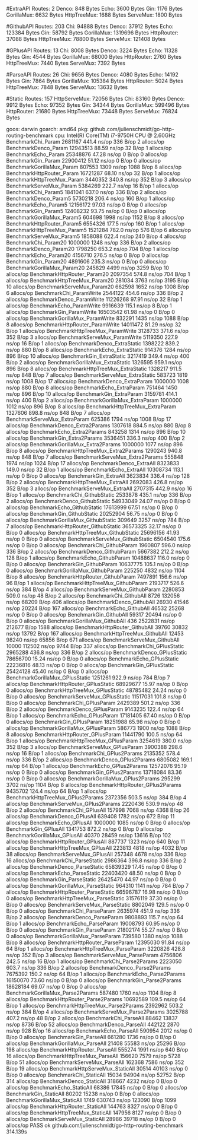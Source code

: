 #ExtraAPI Routes: 2
   Denco: 848 Bytes
   Echo: 3600 Bytes
   Gin: 1176 Bytes
   GorillaMux: 6632 Bytes
   HttpTreeMux: 1688 Bytes
   ServeMux: 1800 Bytes

#GithubAPI Routes: 203
   Chi: 94888 Bytes
   Denco: 37912 Bytes
   Echo: 123384 Bytes
   Gin: 58792 Bytes
   GorillaMux: 1319696 Bytes
   HttpRouter: 37088 Bytes
   HttpTreeMux: 78800 Bytes
   ServeMux: 121408 Bytes

#GPlusAPI Routes: 13
   Chi: 8008 Bytes
   Denco: 3224 Bytes
   Echo: 11328 Bytes
   Gin: 4544 Bytes
   GorillaMux: 68000 Bytes
   HttpRouter: 2760 Bytes
   HttpTreeMux: 7440 Bytes
   ServeMux: 7392 Bytes

#ParseAPI Routes: 26
   Chi: 9656 Bytes
   Denco: 4080 Bytes
   Echo: 14192 Bytes
   Gin: 7864 Bytes
   GorillaMux: 105384 Bytes
   HttpRouter: 5024 Bytes
   HttpTreeMux: 7848 Bytes
   ServeMux: 13632 Bytes

#Static Routes: 157
   HttpServeMux: 72056 Bytes
   Chi: 83160 Bytes
   Denco: 9912 Bytes
   Echo: 97352 Bytes
   Gin: 34344 Bytes
   GorillaMux: 599496 Bytes
   HttpRouter: 21680 Bytes
   HttpTreeMux: 73448 Bytes
   ServeMux: 76824 Bytes

goos: darwin
goarch: amd64
pkg: github.com/julienschmidt/go-http-routing-benchmark
cpu: Intel(R) Core(TM) i7-9750H CPU @ 2.60GHz
BenchmarkChi_Param                       2681167               441.4 ns/op           336 B/op          2 allocs/op
BenchmarkDenco_Param                    12943513                88.59 ns/op           32 B/op          1 allocs/op
BenchmarkEcho_Param                     25348876                47.28 ns/op            0 B/op          0 allocs/op
BenchmarkGin_Param                      22900412                51.12 ns/op            0 B/op          0 allocs/op
BenchmarkGorillaMux_Param                 807553              1309 ns/op            1088 B/op          8 allocs/op
BenchmarkHttpRouter_Param               16721287                68.10 ns/op           32 B/op          1 allocs/op
BenchmarkHttpTreeMux_Param               3440352               340.8 ns/op           352 B/op          3 allocs/op
BenchmarkServeMux_Param                  5384269               222.7 ns/op            16 B/op          1 allocs/op
BenchmarkChi_Param5                      1841041               637.0 ns/op           336 B/op          2 allocs/op
BenchmarkDenco_Param5                    5730218               206.4 ns/op           160 B/op          1 allocs/op
BenchmarkEcho_Param5                    12156172                97.03 ns/op            0 B/op          0 allocs/op
BenchmarkGin_Param5                     12408232                93.75 ns/op            0 B/op          0 allocs/op
BenchmarkGorillaMux_Param5                604698              1998 ns/op            1152 B/op          8 allocs/op
BenchmarkHttpRouter_Param5               6554326               177.5 ns/op           160 B/op          1 allocs/op
BenchmarkHttpTreeMux_Param5              1521284               782.0 ns/op           576 B/op          6 allocs/op
BenchmarkServeMux_Param5                 1858088               622.4 ns/op           240 B/op          4 allocs/op
BenchmarkChi_Param20                     1000000              1248 ns/op             336 B/op          2 allocs/op
BenchmarkDenco_Param20                   1798250               653.2 ns/op           704 B/op          1 allocs/op
BenchmarkEcho_Param20                    4156710               276.5 ns/op             0 B/op          0 allocs/op
BenchmarkGin_Param20                     4891606               235.3 ns/op             0 B/op          0 allocs/op
BenchmarkGorillaMux_Param20               245829              4499 ns/op            3259 B/op         10 allocs/op
BenchmarkHttpRouter_Param20              2097354               574.8 ns/op           704 B/op          1 allocs/op
BenchmarkHttpTreeMux_Param20              281034              3763 ns/op            3195 B/op         10 allocs/op
BenchmarkServeMux_Param20                 662598              1652 ns/op            1008 B/op          6 allocs/op
BenchmarkChi_ParamWrite                  2544122               454.6 ns/op           336 B/op          2 allocs/op
BenchmarkDenco_ParamWrite               11226268                97.91 ns/op           32 B/op          1 allocs/op
BenchmarkEcho_ParamWrite                 9916639               115.1 ns/op             8 B/op          1 allocs/op
BenchmarkGin_ParamWrite                 16503542                61.98 ns/op            0 B/op          0 allocs/op
BenchmarkGorillaMux_ParamWrite            832291              1435 ns/op            1088 B/op          8 allocs/op
BenchmarkHttpRouter_ParamWrite          14011472                81.29 ns/op           32 B/op          1 allocs/op
BenchmarkHttpTreeMux_ParamWrite          3128733               371.6 ns/op           352 B/op          3 allocs/op
BenchmarkServeMux_ParamWrite             5119350               227.9 ns/op            16 B/op          1 allocs/op
BenchmarkDenco_ExtraStatic               1398222               839.2 ns/op           880 B/op          8 allocs/op
BenchmarkEcho_ExtraStatic                 914376              1284 ns/op             896 B/op         10 allocs/op
BenchmarkGin_ExtraStatic                 3217419               349.4 ns/op           400 B/op          2 allocs/op
BenchmarkGorillaMux_ExtraStatic          1326595               959.1 ns/op           896 B/op          8 allocs/op
BenchmarkHttpTreeMux_ExtraStatic         1328217               911.5 ns/op           848 B/op          7 allocs/op
BenchmarkServeMux_ExtraStatic             583723              1819 ns/op            1008 B/op         17 allocs/op
BenchmarkDenco_ExtraParam                1000000              1008 ns/op             880 B/op          8 allocs/op
BenchmarkEcho_ExtraParam                  751464              1450 ns/op             896 B/op         10 allocs/op
BenchmarkGin_ExtraParam                  3159781               414.1 ns/op           400 B/op          2 allocs/op
BenchmarkGorillaMux_ExtraParam           1000000              1012 ns/op             896 B/op          8 allocs/op
BenchmarkHttpTreeMux_ExtraParam          1327606               898.8 ns/op           848 B/op          7 allocs/op
BenchmarkServeMux_ExtraParam              625386              1794 ns/op            1008 B/op         17 allocs/op
BenchmarkDenco_Extra2Params              1307618               884.5 ns/op           880 B/op          8 allocs/op
BenchmarkEcho_Extra2Params                843258              1314 ns/op             896 B/op         10 allocs/op
BenchmarkGin_Extra2Params                3536451               336.3 ns/op           400 B/op          2 allocs/op
BenchmarkGorillaMux_Extra2Params         1000000              1077 ns/op             896 B/op          8 allocs/op
BenchmarkHttpTreeMux_Extra2Params        1290243               940.8 ns/op           848 B/op          7 allocs/op
BenchmarkServeMux_Extra2Params            555848              1974 ns/op            1024 B/op         17 allocs/op
BenchmarkDenco_ExtraAll                  8323833               149.0 ns/op            32 B/op          1 allocs/op
BenchmarkEcho_ExtraAll                  10308734               113.1 ns/op             0 B/op          0 allocs/op
BenchmarkGin_ExtraAll                    3623834               336.4 ns/op           128 B/op          2 allocs/op
BenchmarkHttpTreeMux_ExtraAll            2692083               426.8 ns/op           352 B/op          3 allocs/op
BenchmarkServeMux_ExtraAll               2707315               442.9 ns/op            16 B/op          1 allocs/op
BenchmarkChi_GithubStatic                2533878               435.1 ns/op           336 B/op          2 allocs/op
BenchmarkDenco_GithubStatic             54933049                24.07 ns/op            0 B/op          0 allocs/op
BenchmarkEcho_GithubStatic              17613999                67.51 ns/op            0 B/op          0 allocs/op
BenchmarkGin_GithubStatic               20252904                56.75 ns/op            0 B/op          0 allocs/op
BenchmarkGorillaMux_GithubStatic          309649              3257 ns/op             784 B/op          7 allocs/op
BenchmarkHttpRouter_GithubStatic        36573325                32.17 ns/op            0 B/op          0 allocs/op
BenchmarkHttpTreeMux_GithubStatic       25696156                41.93 ns/op            0 B/op          0 allocs/op
BenchmarkServeMux_GithubStatic           6504540               175.6 ns/op             0 B/op          0 allocs/op
BenchmarkChi_GithubParam                 1960807               596.0 ns/op           336 B/op          2 allocs/op
BenchmarkDenco_GithubParam               5667382               212.2 ns/op           128 B/op          1 allocs/op
BenchmarkEcho_GithubParam               10488637               116.0 ns/op             0 B/op          0 allocs/op
BenchmarkGin_GithubParam                10637775               105.1 ns/op             0 B/op          0 allocs/op
BenchmarkGorillaMux_GithubParam           225250              4832 ns/op            1104 B/op          8 allocs/op
BenchmarkHttpRouter_GithubParam          7497891               156.6 ns/op            96 B/op          1 allocs/op
BenchmarkHttpTreeMux_GithubParam         2193717               526.6 ns/op           384 B/op          4 allocs/op
BenchmarkServeMux_GithubParam            2280853               509.0 ns/op            48 B/op          2 allocs/op
BenchmarkChi_GithubAll                      8726            132056 ns/op           68209 B/op        406 allocs/op
BenchmarkDenco_GithubAll                   26930             41546 ns/op           20224 B/op        167 allocs/op
BenchmarkEcho_GithubAll                    46532             25268 ns/op               0 B/op          0 allocs/op
BenchmarkGin_GithubAll                     59317             20494 ns/op               0 B/op          0 allocs/op
BenchmarkGorillaMux_GithubAll                436           2522831 ns/op          212677 B/op       1588 allocs/op
BenchmarkHttpRouter_GithubAll              39760             30832 ns/op           13792 B/op        167 allocs/op
BenchmarkHttpTreeMux_GithubAll             12453             98240 ns/op           65856 B/op        671 allocs/op
BenchmarkServeMux_GithubAll                10000            112502 ns/op            9744 B/op        337 allocs/op
BenchmarkChi_GPlusStatic                 2965288               436.8 ns/op           336 B/op          2 allocs/op
BenchmarkDenco_GPlusStatic              78656700                15.24 ns/op            0 B/op          0 allocs/op
BenchmarkEcho_GPlusStatic               22236816                48.13 ns/op            0 B/op          0 allocs/op
BenchmarkGin_GPlusStatic                25424128                45.40 ns/op            0 B/op          0 allocs/op
BenchmarkGorillaMux_GPlusStatic          1251261               922.9 ns/op           784 B/op          7 allocs/op
BenchmarkHttpRouter_GPlusStatic         68929677                15.97 ns/op            0 B/op          0 allocs/op
BenchmarkHttpTreeMux_GPlusStatic        48785482                24.24 ns/op            0 B/op          0 allocs/op
BenchmarkServeMux_GPlusStatic           11517031               101.8 ns/op             0 B/op          0 allocs/op
BenchmarkChi_GPlusParam                  2429389               501.2 ns/op           336 B/op          2 allocs/op
BenchmarkDenco_GPlusParam                9143235               122.4 ns/op            64 B/op          1 allocs/op
BenchmarkEcho_GPlusParam                17181405                67.40 ns/op            0 B/op          0 allocs/op
BenchmarkGin_GPlusParam                 18251988                65.98 ns/op            0 B/op          0 allocs/op
BenchmarkGorillaMux_GPlusParam            586773              1900 ns/op            1088 B/op          8 allocs/op
BenchmarkHttpRouter_GPlusParam          11441790               100.5 ns/op            64 B/op          1 allocs/op
BenchmarkHttpTreeMux_GPlusParam          3254619               380.0 ns/op           352 B/op          3 allocs/op
BenchmarkServeMux_GPlusParam             3900388               298.6 ns/op            16 B/op          1 allocs/op
BenchmarkChi_GPlus2Params                2135352               578.4 ns/op           336 B/op          2 allocs/op
BenchmarkDenco_GPlus2Params              6805082               169.1 ns/op            64 B/op          1 allocs/op
BenchmarkEcho_GPlus2Params              12572076                95.19 ns/op            0 B/op          0 allocs/op
BenchmarkGin_GPlus2Params               13718084                83.36 ns/op            0 B/op          0 allocs/op
BenchmarkGorillaMux_GPlus2Params          295299              3702 ns/op            1104 B/op          8 allocs/op
BenchmarkHttpRouter_GPlus2Params         9435702               124.4 ns/op            64 B/op          1 allocs/op
BenchmarkHttpTreeMux_GPlus2Params        2372356               503.5 ns/op           384 B/op          4 allocs/op
BenchmarkServeMux_GPlus2Params           2220436               530.9 ns/op            48 B/op          2 allocs/op
BenchmarkChi_GPlusAll                     157998              7068 ns/op            4368 B/op         26 allocs/op
BenchmarkDenco_GPlusAll                   639408              1782 ns/op             672 B/op         11 allocs/op
BenchmarkEcho_GPlusAll                   1000000              1085 ns/op               0 B/op          0 allocs/op
BenchmarkGin_GPlusAll                    1341753               872.2 ns/op             0 B/op          0 allocs/op
BenchmarkGorillaMux_GPlusAll               40370             28459 ns/op           13616 B/op        102 allocs/op
BenchmarkHttpRouter_GPlusAll              887737              1323 ns/op             640 B/op         11 allocs/op
BenchmarkHttpTreeMux_GPlusAll             223813              4818 ns/op            4032 B/op         38 allocs/op
BenchmarkServeMux_GPlusAll                257348              4678 ns/op             336 B/op         16 allocs/op
BenchmarkChi_ParseStatic                 2986364               396.8 ns/op           336 B/op          2 allocs/op
BenchmarkDenco_ParseStatic              65839329                17.45 ns/op            0 B/op          0 allocs/op
BenchmarkEcho_ParseStatic               22403420                48.50 ns/op            0 B/op          0 allocs/op
BenchmarkGin_ParseStatic                26425470                44.97 ns/op            0 B/op          0 allocs/op
BenchmarkGorillaMux_ParseStatic           964310              1141 ns/op             784 B/op          7 allocs/op
BenchmarkHttpRouter_ParseStatic         66596787                16.98 ns/op            0 B/op          0 allocs/op
BenchmarkHttpTreeMux_ParseStatic        31576119                37.30 ns/op            0 B/op          0 allocs/op
BenchmarkServeMux_ParseStatic            8802049               129.5 ns/op             0 B/op          0 allocs/op
BenchmarkChi_ParseParam                  2635974               451.9 ns/op           336 B/op          2 allocs/op
BenchmarkDenco_ParseParam                9808893               115.7 ns/op            64 B/op          1 allocs/op
BenchmarkEcho_ParseParam                19008793                60.95 ns/op            0 B/op          0 allocs/op
BenchmarkGin_ParseParam                 21802174                55.27 ns/op            0 B/op          0 allocs/op
BenchmarkGorillaMux_ParseParam            739580              1380 ns/op            1088 B/op          8 allocs/op
BenchmarkHttpRouter_ParseParam          12395030                91.84 ns/op           64 B/op          1 allocs/op
BenchmarkHttpTreeMux_ParseParam          3220826               428.8 ns/op           352 B/op          3 allocs/op
BenchmarkServeMux_ParseParam             4756806               242.5 ns/op            16 B/op          1 allocs/op
BenchmarkChi_Parse2Params                2223050               603.7 ns/op           336 B/op          2 allocs/op
BenchmarkDenco_Parse2Params              7675392               150.2 ns/op            64 B/op          1 allocs/op
BenchmarkEcho_Parse2Params              16150070                73.60 ns/op            0 B/op          0 allocs/op
BenchmarkGin_Parse2Params               18628184                69.07 ns/op            0 B/op          0 allocs/op
BenchmarkGorillaMux_Parse2Params          587480              1760 ns/op            1104 B/op          8 allocs/op
BenchmarkHttpRouter_Parse2Params        10692589               109.5 ns/op            64 B/op          1 allocs/op
BenchmarkHttpTreeMux_Parse2Params        2392962               503.2 ns/op           384 B/op          4 allocs/op
BenchmarkServeMux_Parse2Params           3025788               407.2 ns/op            48 B/op          2 allocs/op
BenchmarkChi_ParseAll                      88462             13837 ns/op            8736 B/op         52 allocs/op
BenchmarkDenco_ParseAll                   442122              2870 ns/op             928 B/op         16 allocs/op
BenchmarkEcho_ParseAll                    590954              2012 ns/op               0 B/op          0 allocs/op
BenchmarkGin_ParseAll                     661280              1736 ns/op               0 B/op          0 allocs/op
BenchmarkGorillaMux_ParseAll               21408             55583 ns/op           25296 B/op        198 allocs/op
BenchmarkHttpRouter_ParseAll              555274              1991 ns/op             640 B/op         16 allocs/op
BenchmarkHttpTreeMux_ParseAll             156620              7579 ns/op            5728 B/op         51 allocs/op
BenchmarkServeMux_ParseAll                162368              7586 ns/op             352 B/op         19 allocs/op
BenchmarkHttpServeMux_StaticAll            30514             40103 ns/op               0 B/op          0 allocs/op
BenchmarkChi_StaticAll                     15034             94904 ns/op           52752 B/op        314 allocs/op
BenchmarkDenco_StaticAll                  318667              4232 ns/op               0 B/op          0 allocs/op
BenchmarkEcho_StaticAll                    68386             17845 ns/op               0 B/op          0 allocs/op
BenchmarkGin_StaticAll                     80202             15238 ns/op               0 B/op          0 allocs/op
BenchmarkGorillaMux_StaticAll               1749            630743 ns/op          123090 B/op       1099 allocs/op
BenchmarkHttpRouter_StaticAll             144763              8327 ns/op               0 B/op          0 allocs/op
BenchmarkHttpTreeMux_StaticAll            147956              8127 ns/op               0 B/op          0 allocs/op
BenchmarkServeMux_StaticAll                28986             39718 ns/op               0 B/op          0 allocs/op
PASS
ok      github.com/julienschmidt/go-http-routing-benchmark      314.139s